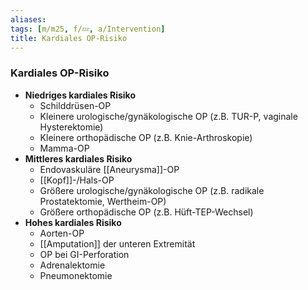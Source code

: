 ```yaml
---
aliases: 
tags: [m/m25, f/💤, a/Intervention]
title: Kardiales OP-Risiko
---
```

### Kardiales OP-Risiko
- **Niedriges kardiales Risiko**
	- Schilddrüsen-OP
	- Kleinere urologische/gynäkologische OP (z.B. TUR-P, vaginale Hysterektomie)
	- Kleinere orthopädische OP (z.B. Knie-Arthroskopie)
	- Mamma-OP
- **Mittleres kardiales Risiko**
	- Endovaskuläre [[Aneurysma]]-OP
	- [[Kopf]]-/Hals-OP
	- Größere urologische/gynäkologische OP (z.B. radikale Prostatektomie, Wertheim-OP)
	- Größere orthopädische OP (z.B. Hüft-TEP-Wechsel)
- **Hohes kardiales Risiko**
	- Aorten-OP
	- [[Amputation]] der unteren Extremität
	- OP bei GI-Perforation
	- Adrenalektomie
	- Pneumonektomie